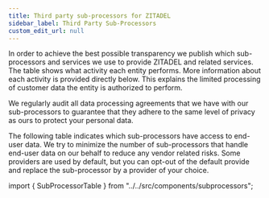 ```yaml
---
title: Third party sub-processors for ZITADEL
sidebar_label: Third Party Sub-Processors
custom_edit_url: null
--- 
```


In order to achieve the best possible transparency we publish which sub-processors and services we use to provide ZITADEL and related services.
The table shows what activity each entity performs.
More information about each activity is provided directly below.
This explains the limited processing of customer data the entity is authorized to perform.

We regularly audit all data processing agreements that we have with our sub-processors to guarantee that they adhere to the same level of privacy as ours to protect your personal data.

The following table indicates which sub-processors have access to  end-user data. We try to minimize the number of sub-processors that handle end-user data on our behalf to reduce any vendor related risks.
Some providers are used by default, but you can opt-out of the default provide and replace the sub-processor by a provider of your choice.

import { SubProcessorTable } from "../../src/components/subprocessors";

<SubProcessorTable />
